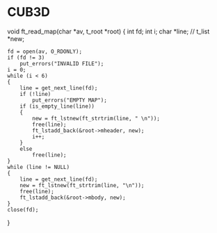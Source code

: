 # CUB3D

void	ft_read_map(char *av, t_root *root)
{
	int		fd;
	int		i;
	char	*line;
	// t_list	*new;

	fd = open(av, O_RDONLY);
	if (fd != 3)
		put_errors("INVALID FILE");
	i = 0;
	while (i < 6)
	{
		line = get_next_line(fd);
		if (!line)
			put_errors("EMPTY MAP");
		if (is_empty_line(line))
		{
			new = ft_lstnew(ft_strtrim(line, " \n"));
			free(line);
			ft_lstadd_back(&root->mheader, new);
			i++;
		}
		else
			free(line);
	}
	while (line != NULL)
	{
		line = get_next_line(fd);
		new = ft_lstnew(ft_strtrim(line, "\n"));
		free(line);
		ft_lstadd_back(&root->mbody, new);
	}
	close(fd);
}